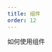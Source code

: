 ```yaml
---
title: 组件
order: 12
---
```

如何使用组件

<playground path='tutorial/control/demo/amap.js' rid='map'></playground>